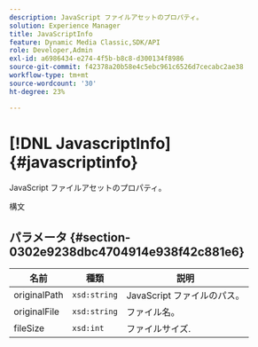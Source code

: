 ```yaml
---
description: JavaScript ファイルアセットのプロパティ。
solution: Experience Manager
title: JavaScriptInfo
feature: Dynamic Media Classic,SDK/API
role: Developer,Admin
exl-id: a6986434-e274-4f5b-b8c8-d300134f8986
source-git-commit: f42378a20b58e4c5ebc961c6526d7cecabc2ae38
workflow-type: tm+mt
source-wordcount: '30'
ht-degree: 23%

---
```


# [!DNL JavascriptInfo]{#javascriptinfo}

JavaScript ファイルアセットのプロパティ。

構文

## パラメータ {#section-0302e9238dbc4704914e938f42c881e6}

| 名前 | 種類 | 説明 |
|---|---|---|
| originalPath | `xsd:string` | JavaScript ファイルのパス。 |
| originalFile | `xsd:string` | ファイル名。 |
| fileSize | `xsd:int` | ファイルサイズ. |
